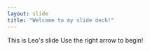 ```yaml
---
layout: slide
title: "Welcome to my slide deck!"
---
```

This is Leo's slide
Use the right arrow to begin!
